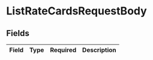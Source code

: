 # ListRateCardsRequestBody


## Fields

| Field       | Type        | Required    | Description |
| ----------- | ----------- | ----------- | ----------- |